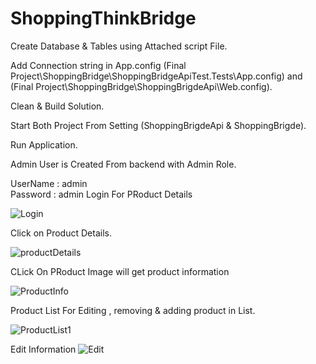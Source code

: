 # ShoppingThinkBridge
 Create Database & Tables using Attached script File.
 
 Add Connection string in App.config  (Final Project\ShoppingBridge\ShoppingBridgeApiTest.Tests\App.config) and (Final Project\ShoppingBridge\ShoppingBrigdeApi\Web.config).
 
 Clean & Build Solution.
 
 Start Both Project From Setting (ShoppingBrigdeApi & ShoppingBrigde).
 
 Run Application.
 
 Admin User is Created From backend with Admin Role.
 
 UserName : admin  
 Password : admin 
 Login For PRoduct Details
 
 ![Login](https://user-images.githubusercontent.com/17870384/95767910-20a13280-0cd3-11eb-93d7-39f1f842fa29.PNG)
 
 Click on Product Details.
 
 ![productDetails](https://user-images.githubusercontent.com/17870384/95769964-509e0500-0cd6-11eb-8f1e-b5f1f9d78086.PNG)
 
 CLick On PRoduct Image will get product information
 
 ![ProductInfo](https://user-images.githubusercontent.com/17870384/95770833-a2935a80-0cd7-11eb-9309-dbb5af70e2a5.PNG)
 
 Product List For Editing , removing & adding product in List.
 
 ![ProductList1](https://user-images.githubusercontent.com/17870384/95770507-213bc800-0cd7-11eb-80c9-766cc2d67da7.PNG)
 
 Edit Information
 ![Edit](https://user-images.githubusercontent.com/17870384/95772003-ade78580-0cd9-11eb-863f-427e998e4cff.PNG)
 
 

 
 
 
 
 
 
 
